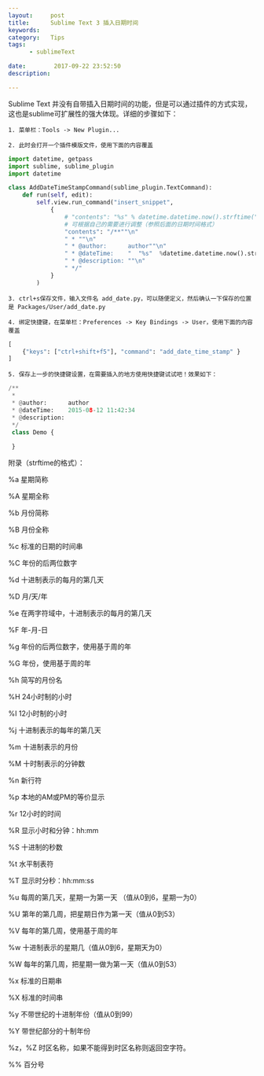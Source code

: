 ```yaml
---
layout:     post
title:      Sublime Text 3 插入日期时间
keywords:
category:   Tips
tags:
      - sublimeText

date:        2017-09-22 23:52:50
description: 

---
```



Sublime  Text 并没有自带插入日期时间的功能，但是可以通过插件的方式实现，这也是sublime可扩展性的强大体现。详细的步骤如下：

    1. 菜单栏：Tools -> New Plugin...

    2. 此时会打开一个插件模版文件，使用下面的内容覆盖
<!--more-->
``` python
import datetime, getpass
import sublime, sublime_plugin
import datetime

class AddDateTimeStampCommand(sublime_plugin.TextCommand):
    def run(self, edit):
        self.view.run_command("insert_snippet",
            {
                # "contents": "%s" % datetime.datetime.now().strftime("%Y-%m-%d %H:%M:%S %A")
                # 可根据自己的需要进行调整（参照后面的日期时间格式）
                "contents": "/**""\n"
                " * ""\n"
                " * @author:      author""\n"
                " * @dateTime:    "  "%s"  %datetime.datetime.now().strftime("%Y-%m-%d %H:%M:%S") +"\n"
                " * @description: ""\n"
                " */"
            }
        )
```        
    3. ctrl+s保存文件，输入文件名 add_date.py，可以随便定义，然后确认一下保存的位置是 Packages/User/add_date.py

    4. 绑定快捷键，在菜单栏：Preferences -> Key Bindings -> User，使用下面的内容覆盖
```python
[
    {"keys": ["ctrl+shift+f5"], "command": "add_date_time_stamp" }
]

```
    5. 保存上一步的快捷键设置，在需要插入的地方使用快捷键试试吧！效果如下：
```python
/**
 *
 * @author:      author
 * @dateTime:    2015-08-12 11:42:34
 * @description:
 */
 class Demo {
 
 }
 ```



附录（strftime的格式）：

%a 星期简称

%A 星期全称

%b 月份简称

%B 月份全称

%c 标准的日期的时间串

%C 年份的后两位数字

%d 十进制表示的每月的第几天

%D 月/天/年

%e 在两字符域中，十进制表示的每月的第几天

%F 年-月-日

%g 年份的后两位数字，使用基于周的年

%G 年份，使用基于周的年

%h 简写的月份名

%H 24小时制的小时

%I 12小时制的小时

%j 十进制表示的每年的第几天

%m 十进制表示的月份

%M 十时制表示的分钟数

%n 新行符

%p 本地的AM或PM的等价显示

%r 12小时的时间

%R 显示小时和分钟：hh:mm

%S 十进制的秒数

%t 水平制表符

%T 显示时分秒：hh:mm:ss

%u 每周的第几天，星期一为第一天 （值从0到6，星期一为0）

%U 第年的第几周，把星期日作为第一天（值从0到53）

%V 每年的第几周，使用基于周的年

%w 十进制表示的星期几（值从0到6，星期天为0）

%W 每年的第几周，把星期一做为第一天（值从0到53）

%x 标准的日期串

%X 标准的时间串

%y 不带世纪的十进制年份（值从0到99）

%Y 带世纪部分的十制年份

%z，%Z 时区名称，如果不能得到时区名称则返回空字符。

%% 百分号
